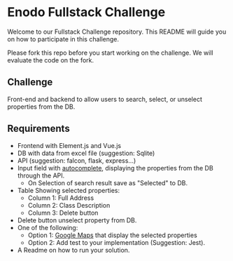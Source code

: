 # Enodo Fullstack Challenge

Welcome to our Fullstack Challenge repository. This README will guide you on how to participate in this challenge.

Please fork this repo before you start working on the challenge. We will evaluate the code on the fork.


## Challenge


Front-end and backend to allow users to search, select, or unselect properties from the DB.

## Requirements
- Frontend with Element.js and Vue.js
- DB with data from excel file (suggestion: Sqlite)
- API (suggestion: falcon, flask, express...)
- Input field with [autocomplete](https://element.eleme.io/#/en-US/component/input#autocomplete), displaying the properties from the DB through the API.
  - On Selection of search result save as "Selected" to DB.
- Table Showing selected properties:
  - Column 1: Full Address
  - Column 2: Class Description
  - Column 3: Delete button
- Delete button unselect property from DB.
- One of the following:
  - Option 1: [Google Maps](https://developers.google.com/maps/documentation/javascript/get-api-key) that display the selected properties
  - Option 2: Add test to your implementation (Suggestion: Jest).
- A Readme on how to run your solution.